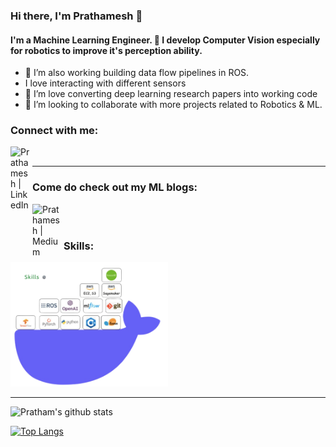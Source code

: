 ### Hi there, I'm Prathamesh 👋


#### I'm a Machine Learning Engineer. 🔭 I develop Computer Vision especially for robotics to improve it's perception ability.

- 🔭 I’m also working building data flow pipelines in ROS.
- I love interacting with different sensors
- 🌱 I’m love converting deep learning research papers into working code
- 👯 I’m looking to collaborate with more projects related to Robotics & ML.


### Connect with me:
[<img align="left" alt="Prathamesh | LinkedIn" width="35" src="https://static-00.iconduck.com/assets.00/linkedin-icon-512x512-vkm0drb1.png" />](https://www.linkedin.com/in/prathamesh-sardeshmukh/)

<br/>

 
 
 ---
 
### Come do check out my ML blogs:
[<img align="left" alt="Prathamesh | Medium" width="50px" src="https://cdn.icon-icons.com/icons2/3041/PNG/512/medium_logo_icon_189223.png" />](https://medium.com/@pratham.sardeshmukh)

<br/>
<br/>



### Skills:

<img src="https://github.com/prathamsss/prathamsss/blob/main/skills.png" width="50%" height="50%">

---


![Pratham's github stats](https://github-readme-stats.vercel.app/api?username=prathamsss&show_icons=true&theme=radical&count_private=true)

[![Top Langs](https://github-readme-stats.vercel.app/api/top-langs/?username=prathamsss&layout=compact&theme=radical)](https://github.com/prathamsss/github-readme-stats)

